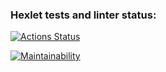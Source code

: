 ### Hexlet tests and linter status:
[![Actions Status](https://github.com/Mak3580/php-project-45/actions/workflows/hexlet-check.yml/badge.svg)](https://github.com/Mak3580/php-project-45/actions)

[![Maintainability](https://api.codeclimate.com/v1/badges/55ca9931fdcdb750ff12/maintainability)](https://codeclimate.com/github/Mak3580/php-project-45/maintainability)